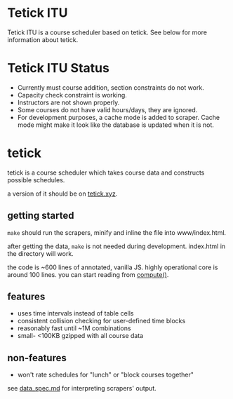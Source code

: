 # Tetick ITU
Tetick ITU is a course scheduler based on tetick. See below for more information about tetick.

# Tetick ITU Status
- Currently must course addition, section constraints do not work.
- Capacity check constraint is working.
- Instructors are not shown properly.
- Some courses do not have valid hours/days, they are ignored.
- For development purposes, a cache mode is added to scraper. Cache mode might make it look like the database is updated when it is not.

# tetick

tetick is a course scheduler which takes course data and constructs possible schedules.

a version of it should be on [tetick.xyz](http://tetick.xyz).

## getting started

`make` should run the scrapers, minify and inline the file into www/index.html.

after getting the data, `make` is not needed during development. index.html in the directory will work.

the code is ~600 lines of annotated, vanilla JS. highly operational core is around 100 lines.
you can start reading from [compute()](https://github.com/duck2/tetick/blob/master/main.js#L385).

## features

- uses time intervals instead of table cells
- consistent collision checking for user-defined time blocks
- reasonably fast until ~1M combinations
- small- <100KB gzipped with all course data

## non-features

- won't rate schedules for "lunch" or "block courses together"

see [data_spec.md](https://github.com/duck2/tetick/blob/master/data_spec.md) for interpreting scrapers' output.
